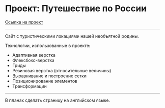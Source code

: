 # Проект: Путешествие по России

[Ссылка на проект](https://timofeykafanov.github.io/russian-travel/)

------
Сайт с туристическими локациями нашей необъятной родины.

Технологии, использованные в проекте:
* Адаптивная верстка
* Флексбокс-верстка
* Гриды
* Резиновая верстка (относительные величины)
* Выравнивание и построение сетки
* Позиционирование элементов
* Трансформации
------

В планах сделать страницу на английском языке.
